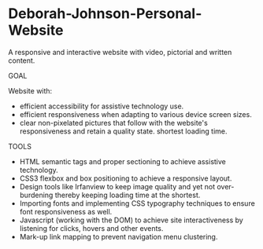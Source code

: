 # Deborah-Johnson-Personal-Website
A responsive and interactive  website with video, pictorial and written content.


GOAL

Website with:

- efficient accessibility for assistive technology use.
- efficient responsiveness when adapting to various device screen sizes.
- clear non-pixelated pictures that follow with the website's responsiveness and retain a quality state.
shortest loading time.


TOOLS

- HTML semantic tags and proper sectioning to achieve assistive technology.
- CSS3 flexbox and box positioning to achieve a responsive layout.
- Design tools like Irfanview to keep image quality and yet not over-burdening thereby keeping loading time at the shortest.
- Importing fonts and implementing CSS typography techniques to ensure font responsiveness as well.
- Javascript (working with the DOM) to achieve site interactiveness by listening for clicks, hovers and other events.
- Mark-up link mapping to prevent navigation menu clustering.
  
